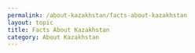```yaml
---
permalink: /about-kazakhstan/facts-about-kazakhstan
layout: topic
title: Facts About Kazakhstan
category: About Kazakhstan
---
```

